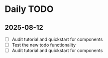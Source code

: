 # Daily TODO

## 2025-08-12

- [ ] Audit tutorial and quickstart for components
- [ ] Test the new todo functionality
- [ ] Audit tutorial and quickstart for components
